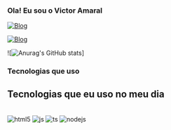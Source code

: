 ### Ola! Eu sou o Victor Amaral
[![Blog](https://img.shields.io/badge/Instagram-E4405F?style=for-the-badge&logo=instagram&logoColor=white)](https://www.instagram.com/vamaral_/)

[![Blog](    https://img.shields.io/badge/LinkedIn-0077B5?style=for-the-badge&logo=linkedin&logoColor=white)](https://www.linkedin.com/in/victor-amaral-484a39337/)

![![Anurag's GitHub stats](https://github-readme-stats.vercel.app/api?username=Vamarall&show_icons=true&theme=transparent)]

### Tecnologias que uso

## Tecnologias que eu uso no meu dia

<div style="display: inline_block"><br>
  <img align="center" alt="html5" src="https://img.shields.io/badge/Java-ED8B00?style=for-the-badge&logo=openjdk&logoColor=white" />

  <img align="center" alt="js" src="https://img.shields.io/badge/JavaScript-F7DF1E?style=for-the-badge&logo=javascript&logoColor=black" />
  <img align="center" alt="ts" src="
  https://img.shields.io/badge/HTML5-E34F26?style=for-the-badge&logo=html5&logoColor=white" />
  <img align="center" alt="nodejs" src="https://img.shields.io/badge/CSS-239120?&style=for-the-badge&logo=css3&logoColor=white" />
</div>










